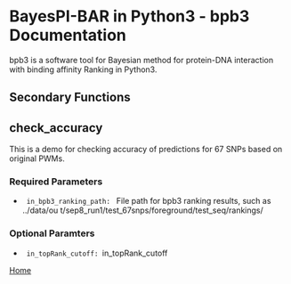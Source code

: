 # BayesPI-BAR in Python3 - bpb3 Documentation

bpb3 is a software tool for Bayesian method for protein-DNA interaction with binding affinity Ranking in Python3.

## Secondary Functions

## check_accuracy

This is a demo for checking accuracy of predictions for 67 SNPs based on original PWMs.

### Required Parameters


<ul>
  <li><code> in_bpb3_ranking_path: </code> File path for bpb3 ranking results, such as ../data/ou
                        t/sep8_run1/test_67snps/foreground/test_seq/rankings/</li>

    
</ul>

### Optional Paramters

<ul>
  <li><code> in_topRank_cutoff: </code>in_topRank_cutoff </li>

    
</ul>  

[Home](index.md)
